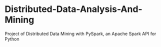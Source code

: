 # Distributed-Data-Analysis-And-Mining
Project of Distributed Data Mining with PySpark, an Apache Spark API for Python
